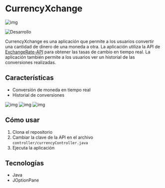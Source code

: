 # CurrencyXchange
<!-- Imagen -->
![img]()

<!-- Badges -->
![Desarrollo](https://img.shields.io/badge/estado-desarrollo-blue)

<!-- Descripción -->
CurrencyXchange es una aplicación que permite a los usuarios convertir una cantidad de dinero de una moneda a otra. La aplicación utiliza la API de [ExchangeRate-API](https://www.exchangerate-api.com/) para obtener las tasas de cambio en tiempo real. La aplicación también permite a los usuarios ver un historial de las conversiones realizadas.

## Características
- Conversión de moneda en tiempo real
- Historial de conversiones

![img]()
![img]()
![img]()

## Cómo usar
1. Clona el repositorio
2. Cambiar la clave de la API en el archivo `controller/currencyController.java`
3. Ejecuta la aplicación

## Tecnologías
- Java
- JOptionPane


